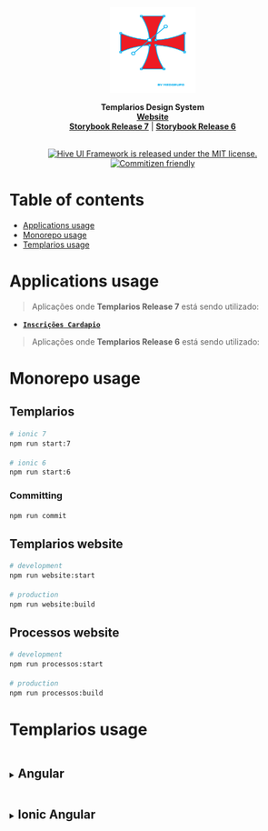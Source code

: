 <p align="center">
  <img src=".github/assets/templarios.svg?raw=true" alt="Templarios Design System logo" width="150" height="150">
</p>

<p align="center">
  <b>Templarios Design System</b>
  <br>
  <a href="http://desenv.ordomederi.com/templarios/"><strong>Website</strong></a>
  <br>
  <a href="http://desenv.ordomederi.com/templarios-7/"><strong>Storybook Release 7</strong></a> |
  <a href="http://desenv.ordomederi.com/templarios-6/"><strong>Storybook Release 6</strong></a>
  <br>
  <br>
</p>

<p align="center">
  <a href="https://github.com/alexbjr369/test-2/blob/main/LICENSE">
    <img src="https://img.shields.io/badge/license-MIT-blue.svg" alt="Hive UI Framework is released under the MIT license." />
  </a>
  <a href="http://commitizen.github.io/cz-cli/">
    <img src="https://img.shields.io/badge/commitizen-friendly-brightgreen.svg" alt="Commitizen friendly" />
  </a>
</p>

# Table of contents

- [Applications usage](#templarios-usage)
- [Monorepo usage](#monorepo-usage)
- [Templarios usage](#templarios-usage)

# Applications usage

> Aplicações onde **Templarios Release 7** está sendo utilizado:

- **[`Inscrições Cardapio`](https://github.com/MEDGRUPOGIT/site-inscricoes-cardapio)**

> Aplicações onde **Templarios Release 6** está sendo utilizado:

# Monorepo usage

## Templarios

```bash
# ionic 7
npm run start:7

# ionic 6
npm run start:6
```

### Committing

```bash
npm run commit
```

## Templarios website

```bash
# development
npm run website:start

# production
npm run website:build
```

## Processos website

```bash
# development
npm run processos:start

# production
npm run processos:build
```

# Templarios usage

<details>
<summary><h2 style="display:inline-block; width: calc(100% - 15px)">Angular</h2></summary>

### || Installation

```bash
npm i templarios@github:MEDGRUPOGIT/templarios.git#1.0.0
```

#### || Release 7

```bash
npm install @ionic/core@latest @ionic/angular@latest
```

#### || Release 6

```bash
npm install @ionic/core@v6-lts @ionic/angular@v6-lts
```

### || Configuration

```ts
// src/main.ts

import { defineCustomElements } from 'templarios/release-{7,6}/core/loader';
defineCustomElements();
```

```scss
// src/styles.scss

/* ionic */
@import '@ionic/angular/css/core.css';
@import '@ionic/angular/css/normalize.css';
@import '@ionic/angular/css/structure.css';
@import '@ionic/angular/css/typography.css';
@import '@ionic/angular/css/display.css';
@import '@ionic/angular/css/padding.css';
@import '@ionic/angular/css/float-elements.css';
@import '@ionic/angular/css/text-alignment.css';
@import '@ionic/angular/css/text-transformation.css';
@import '@ionic/angular/css/flex-utils.css';

/* templarios */
@import 'templarios/release-{7,6}/angular/styles/css/templarios.css';
```

```ts
// src/app/app.module.ts

import { CUSTOM_ELEMENTS_SCHEMA } from '@angular/core';
import { TemplariosModule } from 'templarios/release-{7,6}/angular';
import { RouteReuseStrategy } from '@angular/router';
import { IonicModule, IonicRouteStrategy } from '@ionic/angular';

@NgModule({
  schemas: [CUSTOM_ELEMENTS_SCHEMA],
  imports: [IonicModule.forRoot(), TemplariosModule],
  providers: [{ provide: RouteReuseStrategy, useClass: IonicRouteStrategy }],
})
export class AppModule {}
```

```json
// tsconfig.json

{
  "compilerOptions": {
    "types": [
      "./node_modules/templarios/release-{7,6}/core/dist/types/interfaces.d.ts"
    ]
  }
}
```

```json
// angular.json

{
  "projects": {
    "app-angular": {
      "architect": {
        "build": {
          "options": {
            "assets": [
              {
                "glob": "**/*.svg",
                "input": "node_modules/templarios/release-{7,6}/angular/assets",
                "output": "./assets"
              }
            ],
            "stylePreprocessorOptions": {
              "includePaths": ["node_modules"]
            }
          }
        },
        "test": {
          "options": {
            "assets": [
              {
                "glob": "**/*.svg",
                "input": "node_modules/templarios/release-{7,6}/angular/assets",
                "output": "./assets"
              }
            ]
          }
        }
      }
    }
  }
}
```

</details>

<details>
<summary><h2 style="display:inline-block; width: calc(100% - 15px)">Ionic Angular</h2></summary>

### || Installation

```bash
npm i templarios@github:MEDGRUPOGIT/templarios.git#1.0.0
```

#### || Release 7

```bash
npm uninstall @ionic/core @ionic/angular
```

```bash
npm install @ionic/core@latest @ionic/angular@latest
```

#### || Release 6

```bash
npm uninstall @ionic/core @ionic/angular
```

```bash
npm install @ionic/core@v6-lts @ionic/angular@v6-lts
```

### || Configuration

```ts
// src/main.ts

import { defineCustomElements } from 'templarios/release-{7,6}/core/loader';
defineCustomElements();
```

```scss
// src/global.scss

/* templarios */
@import 'templarios/release-{7,6}/angular/styles/css/templarios.css';
```

```ts
// src/app/app.module.ts

import { CUSTOM_ELEMENTS_SCHEMA } from '@angular/core';
import { TemplariosModule } from 'templarios/release-{7,6}/angular';

@NgModule({
  schemas: [CUSTOM_ELEMENTS_SCHEMA],
  imports: [TemplariosModule],
})
export class AppModule {}
```

```json
// tsconfig.json

{
  "compilerOptions": {
    "types": [
      "./node_modules/templarios/release-{7,6}/core/dist/types/interfaces.d.ts"
    ]
  }
}
```

```json
// angular.json

{
  "projects": {
    "app-angular": {
      "architect": {
        "build": {
          "options": {
            "assets": [
              {
                "glob": "**/*.svg",
                "input": "node_modules/templarios/release-{7,6}/angular/assets",
                "output": "./assets"
              }
            ],
            "stylePreprocessorOptions": {
              "includePaths": ["node_modules"]
            }
          }
        },
        "test": {
          "options": {
            "assets": [
              {
                "glob": "**/*.svg",
                "input": "node_modules/templarios/release-{7,6}/angular/assets",
                "output": "./assets"
              }
            ]
          }
        }
      }
    }
  }
}
```

</details>

</details>
